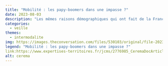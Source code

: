```yaml
---
title: "Mobilité : les papy-boomers dans une impasse ?"
date: 2023-08-03
description: "Les mêmes raisons démographiques qui ont fait de la France un pays jeune au sortir de la guerre en font mécaniquement un pays vieux jusqu’en 2045. Un Français sur quatre a aujourd’hui plus de 60 ans ; ils seront un tiers en 2060. L’année 2014 a été marquée par un tournant symbolique où les personnes de plus de 60 ans, en France métropolitaine, sont devenues plus nombreuses que les moins de 20 ans. Sans nier la persistance de situations de pauvreté, ces désormais « papy-boomers » qu’on qualifie parfois aussi « d’enfants gâtés des trente glorieuses », ont bénéficié d’une mobilité sociale ascendante dans l’ensemble. Mais qu’en est-il de leur mobilité quotidienne ?"
categories: 
  - veille
themes: 
  - intermodalite
img: https://images.theconversation.com/files/530103/original/file-20230605-27-ef72ll.jpeg?ixlib=rb-1.1.0&rect=0%2C48%2C6526%2C4288&q=45&auto=format&w=926&fit=clip
legend: "Mobilité : les papy-boomers dans une impasse ?"
link:https://www.expertises-territoires.fr/jcms/2776985_CeremaDocArticle/fr/mobilite-les-papy-boomers-dans-une-impasse
alt: cerema
---
```

